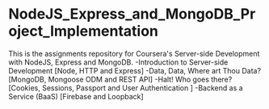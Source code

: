 # NodeJS_Express_and_MongoDB_Project_Implementation

This is the assignments repository for Coursera's Server-side Development with NodeJS, Express and MongoDB.
-Introduction to Server-side Development [Node, HTTP and Express]
-Data, Data, Where art Thou Data? [MongoDB, Mongoose ODM and REST API]
-Halt! Who goes there? [Cookies, Sessions, Passport and User Authentication ]
-Backend as a Service (BaaS) [Firebase and Loopback]
